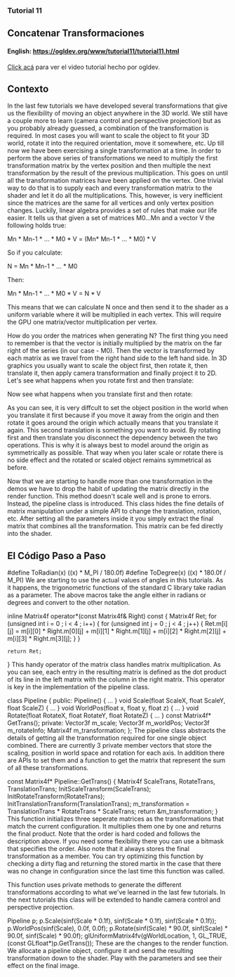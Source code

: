 ### Tutorial 11
## Concatenar Transformaciones

#### English: https://ogldev.org/www/tutorial11/tutorial11.html

[Click acá](https://youtu.be/aJRrgka4dpU) para ver el video tutorial hecho por ogldev.

## Contexto
In the last few tutorials we have developed several transformations that give us the flexibility of moving an object anywhere in the 3D world. We still have a couple more to learn (camera control and perspective projection) but as you probably already guessed, a combination of the transformation is required. In most cases you will want to scale the object to fit your 3D world, rotate it into the required orientation, move it somewhere, etc. Up till now we have been exercising a single transformation at a time. In order to perform the above series of transformations we need to multiply the first transformation matrix by the vertex position and then multiple the next transformation by the result of the previous multiplication. This goes on until all the transformation matrices have been applied on the vertex. One trivial way to do that is to supply each and every transformation matrix to the shader and let it do all the multiplications. This, however, is very inefficient since the matrices are the same for all vertices and only vertex position changes. Luckily, linear algebra provides a set of rules that make our life easier. It tells us that given a set of matrices M0...Mn and a vector V the following holds true:

Mn * Mn-1 * ... * M0 * V = (Mn* Mn-1 * ... * M0) * V

So if you calculate:

N = Mn * Mn-1 * ... * M0

Then:

Mn * Mn-1 * ... * M0 * V = N * V

This means that we can calculate N once and then send it to the shader as a uniform variable where it will be multiplied in each vertex. This will require the GPU one matrix/vector multiplication per vertex.

How do you order the matrices when generating N? The first thing you need to remember is that the vector is initially multiplied by the matrix on the far right of the series (in our case - M0). Then the vector is transformed by each matrix as we travel from the right hand side to the left hand side. In 3D graphics you usually want to scale the object first, then rotate it, then translate it, then apply camera transformation and finally project it to 2D. Let's see what happens when you rotate first and then translate:


Now see what happens when you translate first and then rotate:


As you can see, it is very diffcult to set the object position in the world when you translate it first because if you move it away from the origin and then rotate it goes around the origin which actually means that you translate it again. This second translation is something you want to avoid. By rotating first and then translate you disconnect the dependency between the two operations. This is why it is always best to model around the origin as symmetrically as possible. That way when you later scale or rotate there is no side effect and the rotated or scaled object remains symmetrical as before.

Now that we are starting to handle more than one transformation in the demos we have to drop the habit of updating the matrix directly in the render function. This method doesn't scale well and is prone to errors. Instead, the pipeline class is introduced. This class hides the fine details of matrix manipulation under a simple API to change the translation, rotation, etc. After setting all the parameters inside it you simply extract the final matrix that combines all the transformation. This matrix can be fed directly into the shader.

## El Código Paso a Paso

#define ToRadian(x) ((x) * M_PI / 180.0f)
#define ToDegree(x) ((x) * 180.0f / M_PI)
We are starting to use the actual values of angles in this tutorials. As it happens, the trigonometric functions of the standard C library take radian as a parameter. The above macros take the angle either in radians or degrees and convert to the other notation.

inline Matrix4f operator*(const Matrix4f& Right) const
{
    Matrix4f Ret;
    for (unsigned int i = 0 ; i < 4 ; i++) {
       for (unsigned int j = 0 ; j < 4 ; j++) {
           Ret.m[i][j] = m[i][0] * Right.m[0][j] +
                         m[i][1] * Right.m[1][j] +
                         m[i][2] * Right.m[2][j] +
                         m[i][3] * Right.m[3][j];
       }
    }

    return Ret;
}
This handy operator of the matrix class handles matrix multiplication. As you can see, each entry in the resulting matrix is defined as the dot product of its line in the left matrix with the column in the right matrix. This operator is key in the implementation of the pipeline class.

class Pipeline
{
    public:
       Pipeline() { ... }
       void Scale(float ScaleX, float ScaleY, float ScaleZ) { ... }
       void WorldPos(float x, float y, float z) { ... }
       void Rotate(float RotateX, float RotateY, float RotateZ) { ... }
       const Matrix4f* GetTrans();
    private:
       Vector3f m_scale;
       Vector3f m_worldPos;
       Vector3f m_rotateInfo;
       Matrix4f m_transformation;
};
The pipeline class abstracts the details of getting all the transformation required for one single object combined. There are currently 3 private member vectors that store the scaling, position in world space and rotation for each axis. In addition there are APIs to set them and a function to get the matrix that represent the sum of all these transformations.

const Matrix4f* Pipeline::GetTrans()
{
    Matrix4f ScaleTrans, RotateTrans, TranslationTrans;
    InitScaleTransform(ScaleTrans);
    InitRotateTransform(RotateTrans);
    InitTranslationTransform(TranslationTrans);
    m_transformation = TranslationTrans * RotateTrans * ScaleTrans;
    return &m_transformation;
}
This function initializes three seperate matrices as the transformations that match the current configuration. It multiplies them one by one and returns the final product. Note that the order is hard coded and follows the description above. If you need some flexibility there you can use a bitmask that specifies the order. Also note that it always stores the final transformation as a member. You can try optimizing this function by checking a dirty flag and returning the stored martix in the case that there was no change in configuration since the last time this function was called.

This function uses private methods to generate the different transformations according to what we've learned in the last few tutorials. In the next tutorials this class will be extended to handle camera control and perspective projection.

Pipeline p;
p.Scale(sinf(Scale * 0.1f), sinf(Scale * 0.1f), sinf(Scale * 0.1f));
p.WorldPos(sinf(Scale), 0.0f, 0.0f);
p.Rotate(sinf(Scale) * 90.0f, sinf(Scale) * 90.0f, sinf(Scale) * 90.0f);
glUniformMatrix4fv(gWorldLocation, 1, GL_TRUE, (const GLfloat*)p.GetTrans());
These are the changes to the render function. We allocate a pipeline object, configure it and send the resulting transformation down to the shader. Play with the parameters and see their effect on the final image.
